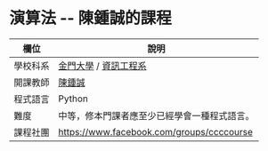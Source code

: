 # 演算法 -- 陳鍾誠的課程

欄位          | 說明
--------------|------------------------
學校科系       | [金門大學](https://www.nqu.edu.tw/) / [資訊工程系](https://www.nqu.edu.tw/educsie/)
開課教師       | [陳鍾誠](https://www.nqu.edu.tw/educsie/index.php?act=blog&code=list&ids=4)
程式語言       | Python
難度           | 中等，修本門課者應至少已經學會一種程式語言。
課程社團       | https://www.facebook.com/groups/ccccourse
